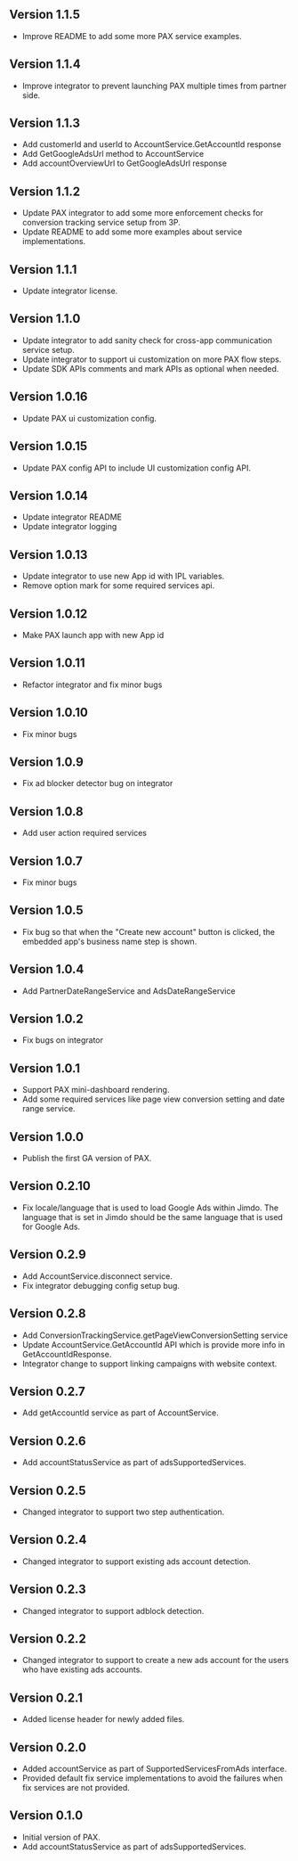## Version 1.1.5
* Improve README to add some more PAX service examples.

## Version 1.1.4
* Improve integrator to prevent launching PAX multiple times from partner side.

## Version 1.1.3
* Add customerId and userId to AccountService.GetAccountId response
* Add GetGoogleAdsUrl method to AccountService
* Add accountOverviewUrl to GetGoogleAdsUrl response

## Version 1.1.2
* Update PAX integrator to add some more enforcement checks for conversion
  tracking service setup from 3P.
* Update README to add some more examples about service implementations.

## Version 1.1.1
* Update integrator license.

## Version 1.1.0
* Update integrator to add sanity check for cross-app communication service setup.
* Update integrator to support ui customization on more PAX flow steps.
* Update SDK APIs comments and mark APIs as optional when needed.

## Version 1.0.16
* Update PAX ui customization config.

## Version 1.0.15
* Update PAX config API to include UI customization config API.

## Version 1.0.14
* Update integrator README
* Update integrator logging

## Version 1.0.13
* Update integrator to use new App id with IPL variables.
* Remove option mark for some required services api.

## Version 1.0.12
* Make PAX launch app with new App id

## Version 1.0.11
* Refactor integrator and fix minor bugs

## Version 1.0.10
* Fix minor bugs

## Version 1.0.9
* Fix ad blocker detector bug on integrator

## Version 1.0.8
* Add user action required services

## Version 1.0.7
* Fix minor bugs

## Version 1.0.5
* Fix bug so that when the "Create new account" button is clicked, the embedded app's business name step is shown.

## Version 1.0.4
* Add PartnerDateRangeService and AdsDateRangeService

## Version 1.0.2
* Fix bugs on integrator

## Version 1.0.1
* Support PAX mini-dashboard rendering.
* Add some required services like page view conversion setting and date range
  service.

## Version 1.0.0
* Publish the first GA version of PAX.

## Version 0.2.10
* Fix locale/language that is used to load Google Ads within Jimdo. The language that is set in Jimdo should be the same language that is used for Google Ads.
  
## Version 0.2.9
* Add AccountService.disconnect service.
* Fix integrator debugging config setup bug.

## Version 0.2.8
* Add ConversionTrackingService.getPageViewConversionSetting service
* Update AccountService.GetAccountId API which is provide more info in
  GetAccountIdResponse.
* Integrator change to support linking campaigns with website context.

## Version 0.2.7
* Add getAccountId service as part of AccountService.

## Version 0.2.6
* Add accountStatusService as part of adsSupportedServices.

## Version 0.2.5
* Changed integrator to support two step authentication.

## Version 0.2.4
* Changed integrator to support existing ads account detection.

## Version 0.2.3
* Changed integrator to support adblock detection.

## Version 0.2.2
* Changed integrator to support to create a new ads account for the users who have existing ads accounts.

## Version 0.2.1
* Added license header for newly added files.

## Version 0.2.0
* Added accountService as part of SupportedServicesFromAds interface.
* Provided default fix service implementations to avoid the failures when fix services are not provided.

## Version 0.1.0
* Initial version of PAX.
* Add accountStatusService as part of adsSupportedServices.
